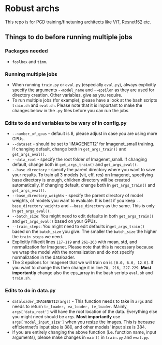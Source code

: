 # Robust archs

This repo is for PGD training/finetuning architects like ViT, Resnet152 etc. 

## Things to do before running multiple jobs

### Packages needed

- `foolbox` and `timm`.

### Running multiple jobs

- When running `train.py` or `eval.py` (especially `eval.py`), always explicitly specify the arguments `--model_name` and `--epsilon` as they are used for directory creation. Other variables, give as you require.
- To run multiple jobs (for example), please have a look at the bash scripts `train.sh` and `eval.sh`. Please note that it is important to make the changes below in the `.py` files before you can run the jobs.

### Edits to do and variables to be wary of in config.py

- `--number_of_gpus` - default is 8, please adjust in case you are using more GPUs.
- `--dataset` - should be set to 'IMAGENET12' for Imagenet_small training. If changing default, change both in `get_args_train()` and `get_args_eval()`.
- `--data_root` - specify the root folder of Imagenet_small.  If changing default, change both in `get_args_train()` and `get_args_eval()`.
- `--base_directory` - specify the parent directory where you want to save your results. To train all 3 models (vit, eff, res) on Imagenet, specifying base directory is enough, children directory will be created automatically. If changing default, change both in `get_args_train()` and `get_args_eval()`.
- `--base_directory_weights` - specify the parent directory of model weights, of models you want to evaluate. It is best if you keep `--base_directory_weights` and `--base_directory` as the same.  This is only in `get_args_eval()`. 
- `--batch_size`: You might need to edit defaults in both `get_args_train()` and `get_args_eval()` based on your GPUs.
- `--train_steps`: You might need to edit defaults in`get_args_train()` based on the `batch_size` you give. The smaller the `batch_size` the higher the `train_steps` we need.
- Explicitly fill/edit lines `117-119` and `261-263` with mean, std, and normalization for Imagenet. Please note that this is necessary because we wrap the model with the normalization and do not specify normalization in the dataloader.
- The 3 epsilons for Imagenet that we will train on is `[0.0, 6.0, 12.0]`. If you want to change this then change it in line `78, 216, 227-229`. **Most importantly** change also the eps_array in the bash scripts `eval.sh` and `train.sh`.

### Edits to do in data.py

- `dataloader_IMAGENET12(args)` - This function needs to take in `args` and needs to return `tr_loader, va_loader, te_loader`. Mainly, `args['data_root']` will have the root location of the data. Everything else you might need should be `args`. **Most importantly** use `args['model_input_size']` when you resize the images. This is because efficientnet's input size is 380, and other models' input size is 384. 
- If you are entirely changing the above function (i.e. function name, input arguments), please make changes in `main()` in `train.py` and `eval.py`.
